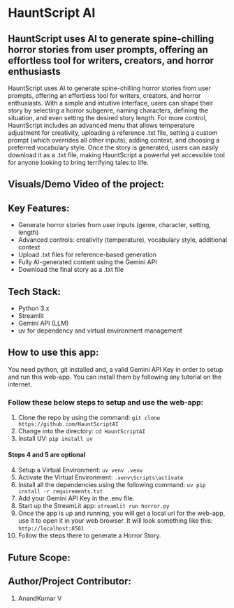 # HauntScript AI
## HauntScript uses AI to generate spine-chilling horror stories from user prompts, offering an effortless tool for writers, creators, and horror enthusiasts

HauntScript uses AI to generate spine-chilling horror stories from user prompts, offering an effortless tool for writers, creators, and horror enthusiasts. With a simple and intuitive interface, users can shape their story by selecting a horror subgenre, naming characters, defining the situation, and even setting the desired story length. For more control, HauntScript includes an advanced menu that allows temperature adjustment for creativity, uploading a reference .txt file, setting a custom prompt (which overrides all other inputs), adding context, and choosing a preferred vocabulary style. Once the story is generated, users can easily download it as a .txt file, making HauntScript a powerful yet accessible tool for anyone looking to bring terrifying tales to life.

## Visuals/Demo Video of the project:

## Key Features:
- Generate horror stories from user inputs (genre, character, setting, length)
- Advanced controls: creativity (temperature), vocabulary style, additional context
- Upload .txt files for reference-based generation
- Fully AI-generated content using the Gemini API
- Download the final story as a .txt file

## Tech Stack:
- Python 3.x
- Streamlit
- Gemini API (LLM)
- uv for dependency and virtual environment management

## How to use this app:
You need python, git installed and, a valid Gemini API Key in order to setup and run this web-app. You can install them by following any tutorial on the internet.

### Follow these below steps to setup and use the web-app:
1. Clone the repo by using the command: `git clone https://github.com/HauntScriptAI`
2. Change into the directory: `cd HauntScriptAI`
3. Install UV: `pip install uv`
#### Steps 4 and 5 are optional
4. Setup a Virtual Environment: `uv venv .venv`
5. Activate the Virtual Environment: `.venv\Scripts\activate`
6. Install all the dependencies using the following command: `uv pip install -r requirements.txt`
7. Add your Gemini API Key in the .env file.
8. Start up the StreamLit app: `streamlit run horror.py`
9. Once the app is up and running, you will get a local url for the web-app, use it to open it in your web browser. It will look something like this: `http://localhost:8501`
10. Follow the steps there to generate a Horror Story.

## Future Scope:


## Author/Project Contributor:
1. AnandKumar V